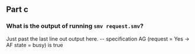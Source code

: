 ## Part c

### What is the output of running `smv request.smv`?

Just past the last line out output here.
-- specification AG (request = Yes -> AF state = busy)  is true
